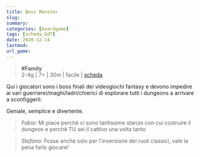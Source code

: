 ```yaml
---
title: Boss Monster
slug: 
summary: 
categories: [boardgame]
tags: [scheda_GdT]
date: 2020-12-14
lastmod: 
url_game: 
---
```

> **#Family**  
> 2-4g | 7+ | 30m | facile | [scheda](https://www.boardgamegeek.com/boardgame/174973/boss-monster-2-next-level)  

Qui i giocatori sono i boss finali dei videogiochi fantasy e devono impedire ai vari guerrierei/maghi/ladri/chierici di esplorare tutti i dungeons a arrivare a sconfiggerli.

Geniale, semplice e divertente.

> *Fabio:*
> Mi piace perché ci sono tantissime stanze con cui costruire il dungeon e perchè TU sei il cattivo una volta tanto

> *Stefano:*
> Fosse anche solo per l'inversione dei ruoli classici, vale la pena farlo giocare!


